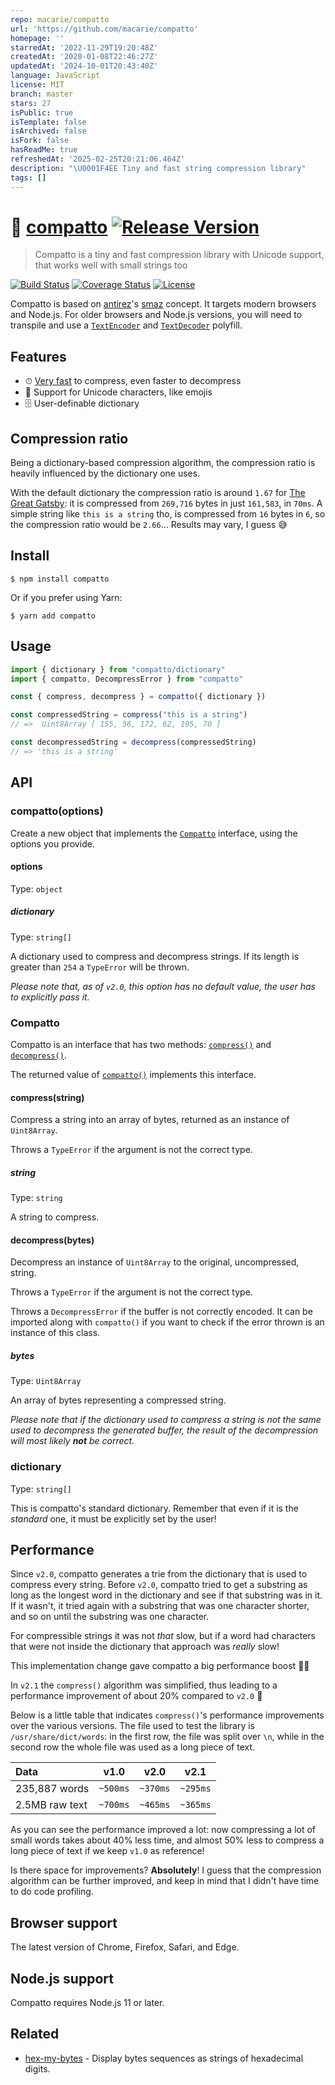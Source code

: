 ```yaml
---
repo: macarie/compatto
url: 'https://github.com/macarie/compatto'
homepage: ''
starredAt: '2022-11-29T19:20:48Z'
createdAt: '2020-01-08T22:46:27Z'
updatedAt: '2024-10-01T20:43:40Z'
language: JavaScript
license: MIT
branch: master
stars: 27
isPublic: true
isTemplate: false
isArchived: false
isFork: false
hasReadMe: true
refreshedAt: '2025-02-25T20:21:06.464Z'
description: "\U0001F4EE Tiny and fast string compression library"
tags: []
---
```


# 📮 [compatto](https://github.com/macarie/compatto) [![Release Version](https://img.shields.io/npm/v/compatto.svg?label=&color=0080FF)](https://www.npmjs.com/package/compatto)

> Compatto is a tiny and fast compression library with Unicode support, that works well with small strings too

[![Build Status](https://img.shields.io/travis/com/macarie/compatto)](https://travis-ci.com/macarie/compatto) [![Coverage Status](https://img.shields.io/codecov/c/github/macarie/compatto)](https://codecov.io/gh/macarie/compatto/)
[![License](https://img.shields.io/npm/l/compatto?color=42cdad)](https://github.com/macarie/compatto/blob/master/license)

Compatto is based on [antirez](https://github.com/antirez/)'s [smaz](https://github.com/antirez/smaz) concept. It targets modern browsers and Node.js. For older browsers and Node.js versions, you will need to transpile and use a [`TextEncoder`](https://developer.mozilla.org/en-US/docs/Web/API/TextEncoder) and [`TextDecoder`](https://developer.mozilla.org/en-US/docs/Web/API/TextDecoder) polyfill.

## Features

- ⏱ [Very fast](#performance) to compress, even faster to decompress
- 🍯 Support for Unicode characters, like emojis
- 🗄 User-definable dictionary

## Compression ratio

Being a dictionary-based compression algorithm, the compression ratio is heavily influenced by the dictionary one uses.

With the default dictionary the compression ratio is around `1.67` for [The Great Gatsby](http://gutenberg.net.au/ebooks02/0200041.txt): it is compressed from `269,716` bytes in just `161,583`, in `70ms`. A simple string like `this is a string` tho, is compressed from `16` bytes in `6`, so the compression ratio would be `2.66`... Results may vary, I guess 😅

## Install

```console
$ npm install compatto
```

Or if you prefer using Yarn:

```console
$ yarn add compatto
```

## Usage

```javascript
import { dictionary } from "compatto/dictionary"
import { compatto, DecompressError } from "compatto"

const { compress, decompress } = compatto({ dictionary })

const compressedString = compress("this is a string")
// =>  Uint8Array [ 155, 56, 172, 62, 195, 70 ]

const decompressedString = decompress(compressedString)
// => 'this is a string'
```

## API

### compatto(options)

Create a new object that implements the [`Compatto`](#compatto) interface, using the options you provide.

#### options

Type: `object`

##### dictionary

Type: `string[]`

A dictionary used to compress and decompress strings. If its length is greater than `254` a `TypeError` will be thrown.

_Please note that, as of `v2.0`, this option has no default value, the user has to explicitly pass it._

### Compatto

Compatto is an interface that has two methods: [`compress()`](#compressstring) and [`decompress()`](#decompressbytes).

The returned value of [`compatto()`](#compattooptions) implements this interface.

#### compress(string)

Compress a string into an array of bytes, returned as an instance of `Uint8Array`.

Throws a `TypeError` if the argument is not the correct type.

##### string

Type: `string`

A string to compress.

#### decompress(bytes)

Decompress an instance of `Uint8Array` to the original, uncompressed, string.

Throws a `TypeError` if the argument is not the correct type.

Throws a `DecompressError` if the buffer is not correctly encoded. It can be imported along with `compatto()` if you want to check if the error thrown is an instance of this class.

##### bytes

Type: `Uint8Array`

An array of bytes representing a compressed string.

_Please note that if the dictionary used to compress a string is not the same used to decompress the generated buffer, the result of the decompression will most likely **not** be correct._

### dictionary

Type: `string[]`

This is compatto's standard dictionary. Remember that even if it is the _standard_ one, it must be explicitly set by the user!

## Performance

Since `v2.0`, compatto generates a trie from the dictionary that is used to compress every string. Before `v2.0`, compatto tried to get a substring as long as the longest word in the dictionary and see if that substring was in it. If it wasn't, it tried again with a substring that was one character shorter, and so on until the substring was one character.

For compressible strings it was not _that_ slow, but if a word had characters that were not inside the dictionary that approach was _really_ slow!

This implementation change gave compatto a big performance boost 🚌💨

In `v2.1` the `compress()` algorithm was simplified, thus leading to a performance improvement of about 20% compared to `v2.0` 🐌

Below is a little table that indicates `compress()`'s performance improvements over the various versions. The file used to test the library is `/usr/share/dict/words`: in the first row, the file was split over `\n`, while in the second row the whole file was used as a long piece of text.

| Data           |   v1.0   |   v2.0   |   v2.1   |
| :------------- | :------: | :------: | :------: |
| 235,887 words  | `~500ms` | `~370ms` | `~295ms` |
| 2.5MB raw text | `~700ms` | `~465ms` | `~365ms` |

As you can see the performance improved a lot: now compressing a lot of small words takes about 40% less time, and almost 50% less to compress a long piece of text if we keep `v1.0` as reference!

Is there space for improvements? **Absolutely**! I guess that the compression algorithm can be further improved, and keep in mind that I didn't have time to do code profiling.

## Browser support

The latest version of Chrome, Firefox, Safari, and Edge.

## Node.js support

Compatto requires Node.js 11 or later.

## Related

- [hex-my-bytes](https://github.com/macarie/hex-my-bytes) - Display bytes sequences as strings of hexadecimal digits.
